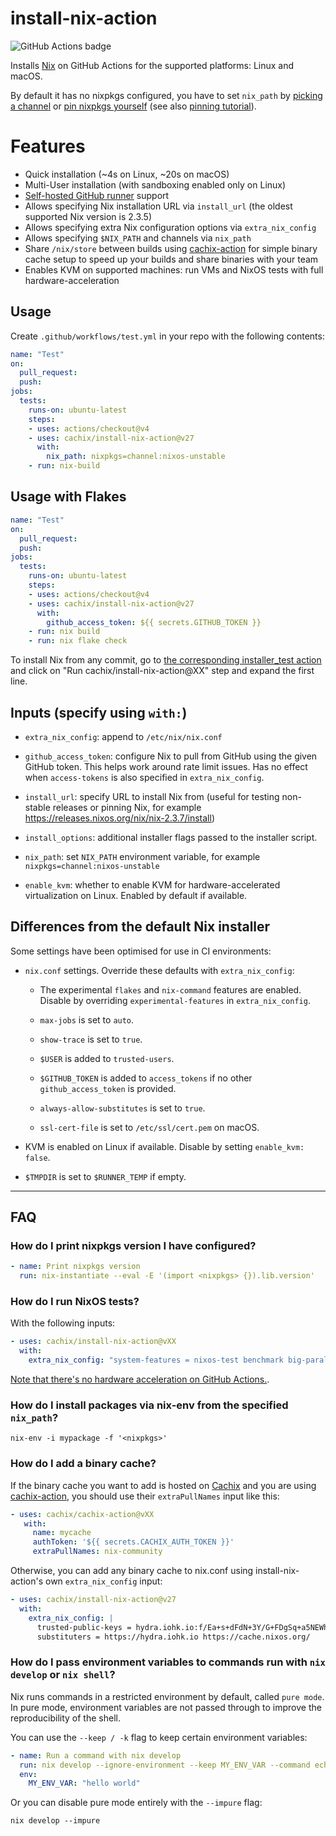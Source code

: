 # install-nix-action

![GitHub Actions badge](https://github.com/cachix/install-nix-action/workflows/install-nix-action%20test/badge.svg)

Installs [Nix](https://nixos.org/nix/) on GitHub Actions for the supported platforms: Linux and macOS.

By default it has no nixpkgs configured, you have to set `nix_path`
by [picking a channel](https://status.nixos.org/)
or [pin nixpkgs yourself](https://nix.dev/reference/pinning-nixpkgs)
(see also [pinning tutorial](https://nix.dev/tutorials/towards-reproducibility-pinning-nixpkgs)).

# Features

- Quick installation (~4s on Linux, ~20s on macOS)
- Multi-User installation (with sandboxing enabled only on Linux)
- [Self-hosted GitHub runner](https://docs.github.com/en/actions/hosting-your-own-runners/about-self-hosted-runners) support
- Allows specifying Nix installation URL via `install_url` (the oldest supported Nix version is 2.3.5)
- Allows specifying extra Nix configuration options via `extra_nix_config`
- Allows specifying `$NIX_PATH` and channels via `nix_path`
- Share `/nix/store` between builds using [cachix-action](https://github.com/cachix/cachix-action) for simple binary cache setup to speed up your builds and share binaries with your team
- Enables KVM on supported machines: run VMs and NixOS tests with full hardware-acceleration

## Usage

Create `.github/workflows/test.yml` in your repo with the following contents:

```yaml
name: "Test"
on:
  pull_request:
  push:
jobs:
  tests:
    runs-on: ubuntu-latest
    steps:
    - uses: actions/checkout@v4
    - uses: cachix/install-nix-action@v27
      with:
        nix_path: nixpkgs=channel:nixos-unstable
    - run: nix-build
```

## Usage with Flakes

```yaml
name: "Test"
on:
  pull_request:
  push:
jobs:
  tests:
    runs-on: ubuntu-latest
    steps:
    - uses: actions/checkout@v4
    - uses: cachix/install-nix-action@v27
      with:
        github_access_token: ${{ secrets.GITHUB_TOKEN }}
    - run: nix build
    - run: nix flake check
```

To install Nix from any commit, go to [the corresponding installer_test action](https://github.com/NixOS/nix/runs/2219534360) and click on "Run cachix/install-nix-action@XX" step and expand the first line.

## Inputs (specify using `with:`)

- `extra_nix_config`: append to `/etc/nix/nix.conf`

- `github_access_token`: configure Nix to pull from GitHub using the given GitHub token. This helps work around rate limit issues. Has no effect when `access-tokens` is also specified in `extra_nix_config`.

- `install_url`: specify URL to install Nix from (useful for testing non-stable releases or pinning Nix, for example https://releases.nixos.org/nix/nix-2.3.7/install)

- `install_options`: additional installer flags passed to the installer script.

- `nix_path`: set `NIX_PATH` environment variable, for example `nixpkgs=channel:nixos-unstable`

- `enable_kvm`: whether to enable KVM for hardware-accelerated virtualization on Linux. Enabled by default if available.


## Differences from the default Nix installer

Some settings have been optimised for use in CI environments:

- `nix.conf` settings. Override these defaults with `extra_nix_config`:

  - The experimental `flakes` and `nix-command` features are enabled. Disable by overriding `experimental-features` in `extra_nix_config`.

  - `max-jobs` is set to `auto`.

  - `show-trace` is set to `true`.

  - `$USER` is added to `trusted-users`.

  - `$GITHUB_TOKEN` is added to `access_tokens` if no other `github_access_token` is provided.

  - `always-allow-substitutes` is set to `true`.

  - `ssl-cert-file` is set to `/etc/ssl/cert.pem` on macOS.

- KVM is enabled on Linux if available. Disable by setting `enable_kvm: false`.

- `$TMPDIR` is set to `$RUNNER_TEMP` if empty.

---

## FAQ

### How do I print nixpkgs version I have configured?

```yaml
- name: Print nixpkgs version
  run: nix-instantiate --eval -E '(import <nixpkgs> {}).lib.version'
```

### How do I run NixOS tests?

With the following inputs:

```yaml
- uses: cachix/install-nix-action@vXX
  with:
    extra_nix_config: "system-features = nixos-test benchmark big-parallel kvm"
```

[Note that there's no hardware acceleration on GitHub Actions.](https://github.com/actions/virtual-environments/issues/183#issuecomment-610723516).

### How do I install packages via nix-env from the specified `nix_path`?

```
nix-env -i mypackage -f '<nixpkgs>'
```

### How do I add a binary cache?

If the binary cache you want to add is hosted on [Cachix](https://cachix.org/) and you are
using [cachix-action](https://github.com/cachix/cachix-action), you
should use their `extraPullNames` input like this:

```yaml
- uses: cachix/cachix-action@vXX
   with:
     name: mycache
     authToken: '${{ secrets.CACHIX_AUTH_TOKEN }}'
     extraPullNames: nix-community
```

Otherwise, you can add any binary cache to nix.conf using
install-nix-action's own `extra_nix_config` input:

```yaml
- uses: cachix/install-nix-action@v27
  with:
    extra_nix_config: |
      trusted-public-keys = hydra.iohk.io:f/Ea+s+dFdN+3Y/G+FDgSq+a5NEWhJGzdjvKNGv0/EQ= cache.nixos.org-1:6NCHdD59X431o0gWypbMrAURkbJ16ZPMQFGspcDShjY=
      substituters = https://hydra.iohk.io https://cache.nixos.org/
```

### How do I pass environment variables to commands run with `nix develop` or `nix shell`?

Nix runs commands in a restricted environment by default, called `pure mode`.
In pure mode, environment variables are not passed through to improve the reproducibility of the shell.

You can use the `--keep / -k` flag to keep certain environment variables:

```yaml
- name: Run a command with nix develop
  run: nix develop --ignore-environment --keep MY_ENV_VAR --command echo $MY_ENV_VAR
  env:
    MY_ENV_VAR: "hello world"
```

Or you can disable pure mode entirely with the `--impure` flag:

```
nix develop --impure
```
